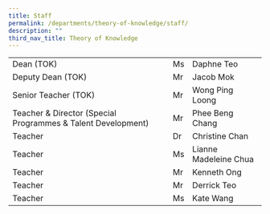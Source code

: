 ```yaml
---
title: Staff
permalink: /departments/theory-of-knowledge/staff/
description: ""
third_nav_title: Theory of Knowledge
---
```


|                                                              |    |                       |
|--------------------------------------------------------------|----|-----------------------|
| Dean (TOK)                                                   | Ms | Daphne Teo            |
| Deputy Dean (TOK)                                            | Mr | Jacob Mok             |
| Senior Teacher (TOK)                                         | Mr | Wong Ping Loong       |
| Teacher & Director (Special Programmes & Talent Development) | Mr | Phee Beng Chang       |
| Teacher                                                      | Dr | Christine Chan        |
| Teacher                                                      | Ms | Lianne Madeleine Chua |
| Teacher                                                      | Mr | Kenneth Ong           |
| Teacher                                                      | Mr | Derrick Teo           |
| Teacher                                                      | Ms | Kate Wang             |